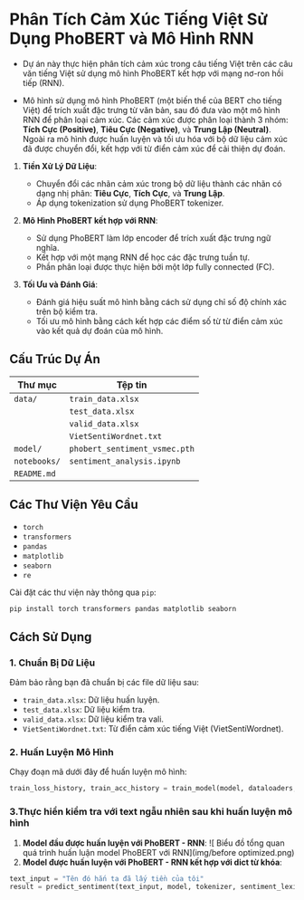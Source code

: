 # Phân Tích Cảm Xúc Tiếng Việt Sử Dụng PhoBERT và Mô Hình RNN
- Dự án này thực hiện phân tích cảm xúc trong câu tiếng Việt trên các câu văn tiếng Việt sử dụng mô hình PhoBERT kết hợp với mạng nơ-ron hồi tiếp (RNN).

- Mô hình sử dụng mô hình PhoBERT (một biến thể của BERT cho tiếng Việt) để trích xuất đặc trưng từ văn bản, sau đó đưa vào một mô hình RNN để phân loại cảm xúc. Các cảm xúc được phân loại thành 3 nhóm: **Tích Cực (Positive)**, **Tiêu Cực (Negative)**, và **Trung Lập (Neutral)**. Ngoài ra mô hình được huấn luyện và tối ưu hóa với bộ dữ liệu cảm xúc đã được chuyển đổi, kết hợp với từ điển cảm xúc để cải thiện dự đoán.

1. **Tiền Xử Lý Dữ Liệu**: 
   - Chuyển đổi các nhãn cảm xúc trong bộ dữ liệu thành các nhãn có dạng nhị phân: **Tiêu Cực**, **Tích Cực**, và **Trung Lập**.
   - Áp dụng tokenization sử dụng PhoBERT tokenizer.

2. **Mô Hình PhoBERT kết hợp với RNN**:
   - Sử dụng PhoBERT làm lớp encoder để trích xuất đặc trưng ngữ nghĩa.
   - Kết hợp với một mạng RNN để học các đặc trưng tuần tự.
   - Phần phân loại được thực hiện bởi một lớp fully connected (FC).

3. **Tối Ưu và Đánh Giá**:
   - Đánh giá hiệu suất mô hình bằng cách sử dụng chỉ số độ chính xác trên bộ kiểm tra.
   - Tối ưu mô hình bằng cách kết hợp các điểm số từ từ điển cảm xúc vào kết quả dự đoán của mô hình.

## Cấu Trúc Dự Án
| Thư mục      | Tệp tin                              |
|--------------|--------------------------------------|
| `data/`      | `train_data.xlsx`                    |
|              | `test_data.xlsx`                     |
|              | `valid_data.xlsx`                    |
|              | `VietSentiWordnet.txt`               |
| `model/`     | `phobert_sentiment_vsmec.pth`        |
| `notebooks/` | `sentiment_analysis.ipynb`           |
| `README.md`  |                                      |



## Các Thư Viện Yêu Cầu

- `torch`
- `transformers`
- `pandas`
- `matplotlib`
- `seaborn`
- `re`

Cài đặt các thư viện này thông qua `pip`: 
```bash
pip install torch transformers pandas matplotlib seaborn
```

## Cách Sử Dụng

### 1. Chuẩn Bị Dữ Liệu

Đảm bảo rằng bạn đã chuẩn bị các file dữ liệu sau:
- `train_data.xlsx`: Dữ liệu huấn luyện.
- `test_data.xlsx`: Dữ liệu kiểm tra.
- `valid_data.xlsx`: Dữ liệu kiểm tra vali.
- `VietSentiWordnet.txt`: Từ điển cảm xúc tiếng Việt (VietSentiWordnet).

### 2. Huấn Luyện Mô Hình

Chạy đoạn mã dưới đây để huấn luyện mô hình:

```python
train_loss_history, train_acc_history = train_model(model, dataloaders, epochs=7)
```

### 3.Thực hiển kiểm tra với text ngẫu nhiên sau khi huấn luyện mô hình

1. **Model đầu được huấn luyện với PhoBERT - RNN**:
![ Biểu đồ tổng quan quá trình huấn luận model PhoBERT với RNN](img/before optimized.png)
2. **Model được huấn luyện với PhoBERT - RNN kết hợp với dict từ khóa**: 
```python
text_input = "Tên đó hắn ta đã lấy tiền của tôi"
result = predict_sentiment(text_input, model, tokenizer, sentiment_lexicon)
```


